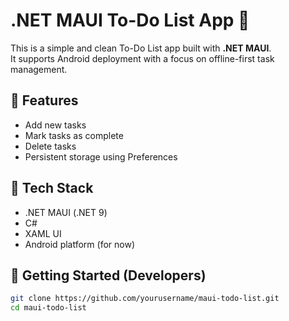 # .NET MAUI To-Do List App 📝

This is a simple and clean To-Do List app built with **.NET MAUI**.  
It supports Android deployment with a focus on offline-first task management.

## 📱 Features
- Add new tasks
- Mark tasks as complete
- Delete tasks
- Persistent storage using Preferences

## 🔧 Tech Stack
- .NET MAUI (.NET 9)
- C#
- XAML UI
- Android platform (for now) 

## 🚀 Getting Started (Developers)

```bash
git clone https://github.com/yourusername/maui-todo-list.git
cd maui-todo-list
